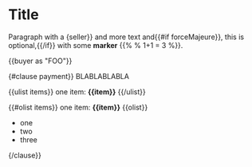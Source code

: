 # Title

Paragraph with a {seller}} and more text and{{#if forceMajeure}}, this is optional,{{/if}} with some **marker** {{% % 1+1 = 3 %}}.

{{buyer as "FOO"}}

{#clause payment}}
BLABLABLABLA


{{ulist items}}
one item: **{{item}}**
{{/ulist}}

{{#olist items}}
one item: **{{item}}**
{{olist}}

- one
- two
- three

{/clause}}
